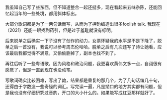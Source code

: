 我虽知自己写了些东西，但不知道整合一起还挺多，现在看起来五味杂陈，还能回忆起当年的一些处境，都用斜体标出。

大部分歌词都是为了一两句话而写，从而为了押韵编造出很多foolish talk. 我现在（2021）还能一眼找到药引，但是过于羞耻就没有标明。

后来脱单之后确实一下子没有了创作的动力，女票怀疑我的水平是不是下降了，脱单之后一首没有，我说可以参考周杰伦哈哈。脱单之后有几次还写了诗让她看，应该最后我都觉得不满意，又偷偷删掉了，副本也找不到了。

再往后听了一些粤语歌，因为风格和政治问题，我更喜欢黄伟文多一点，自诩很有感觉了，但是一直到现在也没动笔。

写歌词确实比较困难，写出了韵，结果都是重复的那几个，为了几句话编几十句，还得由于字数造一些奇怪的词汇。写完读一遍，凡是拗口的地方其实都有问题，但是我也没有仔细研究过音韵，开口的大小什么的。如果能写成红豆那样就好了。
